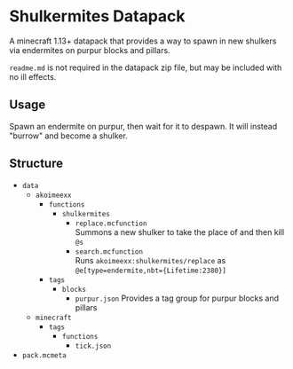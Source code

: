 # Shulkermites Datapack
A minecraft 1.13+ datapack that provides a way to spawn in new shulkers via 
endermites on purpur blocks and pillars.

`readme.md` is not required in the datapack zip file, but may be included with 
no ill effects.

## Usage
Spawn an endermite on purpur, then wait for it to despawn. It will instead 
"burrow" and become a shulker.

## Structure
* `data`
  * `akoimeexx`
    * `functions`
      * `shulkermites`
        * `replace.mcfunction`  
          Summons a new shulker to take the place of and then kill `@s`
        * `search.mcfunction`  
          Runs `akoimeexx:shulkermites/replace` as 
          `@e[type=endermite,nbt={Lifetime:2380}]`
    * `tags`
      * `blocks`
        * `purpur.json`
          Provides a tag group for purpur blocks and pillars
  * `minecraft`
    * `tags`
      * `functions`
        * `tick.json`
* `pack.mcmeta`
